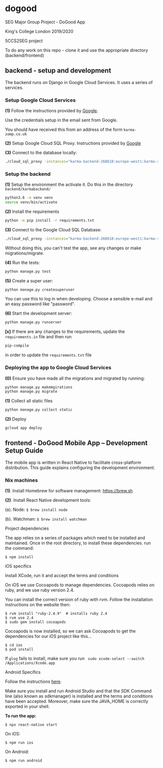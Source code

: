 # dogood
SEG Major Group Project - DoGood App

King's College London 2019/2020

5CCS2SEG project

To do any work on this repo - clone it and use the appropriate directory (backend/frontend)

## backend - setup and development
The backend runs on Django in Google Cloud Services. It uses a series of services.

### Setup Google Cloud Services
**(1)** Follow the instructions provided by [Google](https://cloud.google.com/sdk/docs/quickstart-macos).

Use the credentials setup in the email sent from Google. 

You should have received this from an address of the form `karma-zomp.co.uk`

**(2)** Setup Google Cloud SQL Proxy. Instructions provided by [Google](https://cloud.google.com/sql/docs/mysql/sql-proxy)

**(3)** Connect to the database locally:
```sh
./cloud_sql_proxy -instances="karma-backend-268618:europe-west1:karma-sql"=tcp:3306
```

### Setup the backend

**(1)** Setup the environment the activate it. Do this in the directory `backend/karmabackend/`
```sh
python3.6 -m venv venv
source venv/bin/activate
```
**(2)** Install the requirements 
```sh
python -m pip install -r requirements.txt
```

**(3)** Connect to the Google Cloud SQL Database:

```sh
./cloud_sql_proxy -instances="karma-backend-268618:europe-west1:karma-sql"=tcp:3306
```

Without doing this, you can't test the app, see any changes or make migrations/migrate.

**(4)** Run the tests:

```sh
python manage.py test
```

**(5)** Create a super user:

```sh
python manage.py createsuperuser
```

You can use this to log in when developing. Choose a sensible e-mail and an
easy password like "password".

**(6)** Start the development server:

```sh
python manage.py runserver
```

**[x]** If there are any changes to the requirements, update the `requirements.in` file and then run 
```sh
pip-compile
``` 
in order to update the `requirements.txt` file


### Deploying the app to Google Cloud Services
**(0)** Ensure you have made all the migrations and migrated by running:
``` sh
python manage.py makemgirations
python manage.py migrate
```
**(1)** Collect all static files
``` sh
python manage.py collect static
```
**(2)** Deploy 
```sh 
gcloud app deploy
``` 

## frontend - DoGood Mobile App – Development Setup Guide
The mobile app is written in React Native to facilitate cross-platform distribution. This guide explains configuring the development environment.

### Nix machines
**(1)**.	Install Homebrew for software management: https://brew.sh

**(2)**.	Install React Native development tools:

(a).	Node: `$ brew install node` 

(b).	Watchman: `$ brew install watchman` 


Project dependencies

The app relies on a series of packages which need to be installed and maintained. Once in the root directory, to install these dependencies. run the command:

```
$ npm install
```


iOS specifics

Install XCode, run it and accept the terms and conditions

On iOS we use Cocoapods to manage dependencies. Cocoapods relies on ruby, and we use ruby version 2.4.

You can install the correct version of ruby with rvm. Follow the installation instructions on the website then:

```
$ rvm install "ruby-2.4.9"  # installs ruby 2.4
$ rvm use 2.4
$ sudo gem install cocoapods
```


Cocoapods is now installed, so we can ask Cocoapods to get the dependencies for our iOS project like this...

```
$ cd ios
$ pod install
```

If `glog` fails to install, make sure you run ` sudo xcode-select --switch /Applications/Xcode.app`



Android Specifics

Follow the instructions [here](https://reactnative.dev/docs/environment-setup).

Make sure you install and run Android Studio and that the SDK Command line (also known as sdkmanager) is installed and the terms and conditions have been accepted. Moreover, make sure the JAVA_HOME is correctly exported in your shell.


**To run the app:**

```
$ npx react-native start
```

On iOS: 

```
$ npm run ios 
````

On Android:


```
$ npm run android 
````
